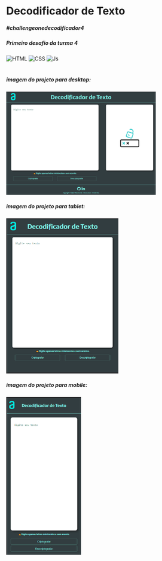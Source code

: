 # Decodificador de Texto

##### #challengeonedecodificador4


##### Primeiro desafio da turma 4 


<div style="display: inline_block">

  <img align="center" alt="HTML" src="https://img.shields.io/badge/HTML5-E34F26?style=for-the-badge&logo=html5&logoColor=white">

  <img align="center" alt="CSS" src="https://img.shields.io/badge/CSS3-1572B6?style=for-the-badge&logo=css3&logoColor=white">

  <img align="center" alt="Js" src="https://img.shields.io/badge/JavaScript-F7DF1E?style=for-the-badge&logo=javascript&logoColor=black">

</div>

#

##### imagem do projeto para desktop:

<img style="width: 400px" src="img/img1.png">

##### imagem do projeto para tablet:

<img style="width: 300px" src="img/img2.png">

##### imagem do projeto para mobile:

<img style="width: 200px" src="img/img3.png">
